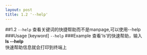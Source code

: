 ```yaml
---
layout: post
title: 1.2 '--help'
---
```

##1.2 `--help`
查看关键词的快捷帮助而不是manpage,可以使用--help
###Usage
[keyword] `--help`
###Example
查看'ls'的快速帮助，输入<br>
**ls --help**<br>
快速帮助信息就会打印到终端上
